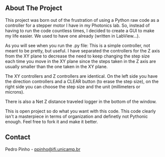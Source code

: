 <!-- ABOUT THE PROJECT -->
## About The Project

This project was born out of the frustration of using a Python raw code as a controller for a stepper motor I have in my Photonics lab. So, instead of having to run the code countless times, I decided to create a GUI to make my life easier. We used to have one already (written in LabView...).

As you will see when you run the .py file: This is a simple controller, not meant to be pretty, but useful. I have separated the controllers for the Z axis from the XY plane to decrease the need to keep changing the step size each time you move in the XY plane since the steps taken in the Z axis are usually smaller than the one taken in the XY plane.

The XY controllers and Z controllers are identical. On the left side you have the direction controllers and a CLEAR button (to erase the step size), on the right side you can choose the step size and the unit (millimeters or microns).

There is also a Net Z distance traveled logger in the bottom of the window.

This is open project so do what you want with this code. This code clearly isn't a masterpiece in terms of organization and definetly not Pythonic enough. Feel free to fork it and make it better.


<!-- CONTACT -->
## Contact

Pedro Pinho - ppinho@ifi.unicamp.br
